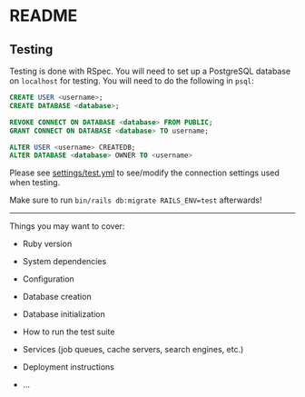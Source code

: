 # README

## Testing

Testing is done with RSpec. You will need to set up a PostgreSQL database on `localhost` for testing.
You will need to do the following in `psql`:
```SQL
CREATE USER <username>;
CREATE DATABASE <database>;

REVOKE CONNECT ON DATABASE <database> FROM PUBLIC;
GRANT CONNECT ON DATABASE <database> TO username;

ALTER USER <username> CREATEDB;
ALTER DATABASE <database> OWNER TO <username>
```
Please see [settings/test.yml](/config/settings/test.yml) to see/modify the connection settings
used when testing.

Make sure to run `bin/rails db:migrate RAILS_ENV=test` afterwards!

***

Things you may want to cover:

* Ruby version

* System dependencies

* Configuration

* Database creation

* Database initialization

* How to run the test suite

* Services (job queues, cache servers, search engines, etc.)

* Deployment instructions

* ...
